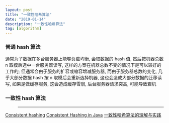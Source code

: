 ```yaml
---
layout: post
title: "一致性哈希算法"
date: "2019-01-14"
description: "一致性哈希算法"
tag: [algorithm]
---
```


### 普通 hash 算法
通常为了数据在多台服务器上能够负载均衡, 会取数据的 hash 值, 然后按机器总数 n 取模后选中一台服务器读写, 这样的方案在机器总数不变的情况下是可以较好的工作的; 但通常会由于服务的扩容或缩容增减服务器, 而由于服务器总数的变化, 几乎大部分数据 hash 按 n 取模后会重新选择机器, 这也会造成大部分数据的迁移读写, 如果是做缓存服务, 这会造成缓存雪崩, 后台服务器请求突高, 可能导致宕机

### 一致性 hash 算法

>****
[Consistent hashing](https://en.wikipedia.org/wiki/Consistent_hashing)
[Consistent Hashing in Java](https://web.archive.org/web/20120605030524/http://weblogs.java.net/blog/tomwhite/archive/2007/11/consistent_hash.html)
[一致性哈希算法的理解与实践](https://yikun.github.io/2016/06/09/%E4%B8%80%E8%87%B4%E6%80%A7%E5%93%88%E5%B8%8C%E7%AE%97%E6%B3%95%E7%9A%84%E7%90%86%E8%A7%A3%E4%B8%8E%E5%AE%9E%E8%B7%B5/)
